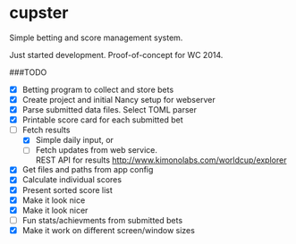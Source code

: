 cupster
=======

Simple betting and score management system. 

Just started development. Proof-of-concept for WC 2014.

###TODO
- [x] Betting program to collect and store bets
- [x] Create project and initial Nancy setup for webserver
- [x] Parse submitted data files. Select TOML parser
- [x] Printable score card for each submitted bet
- [ ] Fetch results 
    - [x] Simple daily input, or
    - [ ] Fetch updates from web service.  
    REST API for results http://www.kimonolabs.com/worldcup/explorer
- [x] Get files and paths from app config
- [x] Calculate individual scores
- [x] Present sorted score list
- [x] Make it look nice
- [x] Make it look nicer
- [ ] Fun stats/achievments from submitted bets
- [x] Make it work on different screen/window sizes
